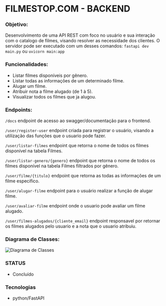 # FILMESTOP.COM - BACKEND

### Objetivo:
Desenvolvimento de uma API REST com foco no usuário e sua interação com o catalogo de filmes, visando resolver as necessidade dos clientes. O servidor pode ser executado com um desses comandos:
```fastapi dev main.py```
ou 
```uvicorn main:app``` 

### Funcionalidades:
 - Listar filmes disponíveis por gênero.
 - Listar todas as informações de um determinado filme.
 - Alugar um filme.
 - Atribuir nota a filme alugado (de 1 à 5).
 - Visualizar todos os filmes que ja alugou.


### Endpoints:
```/docs```
endpoint de acesso ao swagger/documentação para o frontend.

```/user/register-user```
endpoint criada para registrar o usuário, visando a utilização das funções que o usuario pode fazer.

```/user/listar-filmes```
endpoint que retorna o nome de todos os filmes disponível na tabela Filmes.

```/user/listar-genero/{genero}```
endpoint que retorna o nome de todos os filmes disponível na tabela Filmes filtrados por gênero.

```/user/filme/{titulo}```
endpoint que retorna as todas as informações de um filme específico.

```/user/alugar-filme```
endpoint para o usuário realizar a função de alugar filme.

```/user/avaliar-filme```
endpoint onde o usuario pode avaliar um filme alugado.

```/user/filmes-alugados/{cliente_email}```
endpoint responsavel por retornar os filmes alugados pelo usuario e a nota que o usuario atribuiu.


 ### Diagrama de Classes:
 ![Diagrama de Classes](diagrama/image.png)


 ### STATUS
 - Concluído

 ### Tecnologias
 - python/FastAPI